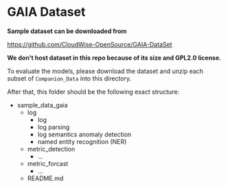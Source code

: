 # GAIA Dataset
**Sample dataset can be downloaded from**

https://github.com/CloudWise-OpenSource/GAIA-DataSet

**We don't host dataset in this repo because of its size and GPL2.0 license.**

To evaluate the models, please download the dataset and unzip each subset of
`Companion_Data` into this directory. 

After that, this folder should be the following exact structure:

- sample_data_gaia
  - log
    - log
    - log parsing
    - log semantics anomaly detection
    - named entity recognition (NER)
  - metric_detection
    - ...
  - metric_forcast
    - ...
  - README.md

